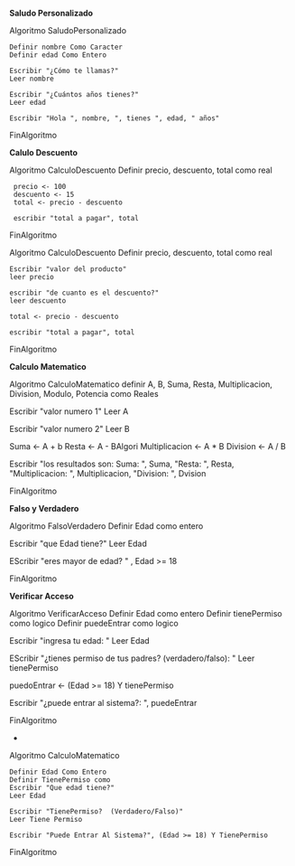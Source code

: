 **Saludo Personalizado**

Algoritmo SaludoPersonalizado

    Definir nombre Como Caracter
    Definir edad Como Entero

    Escribir "¿Cómo te llamas?"
    Leer nombre

    Escribir "¿Cuántos años tienes?"
    Leer edad

    Escribir "Hola ", nombre, ", tienes ", edad, " años"
FinAlgoritmo

**Calulo Descuento**

Algoritmo CalculoDescuento
     Definir precio, descuento, total como real

     precio <- 100
     descuento <- 15
     total <- precio - descuento

     escribir "total a pagar", total
FinAlgoritmo


Algoritmo CalculoDescuento
    Definir precio, descuento, total como real

    Escribir "valor del producto"
    leer precio

    escribir "de cuanto es el descuento?"
    leer descuento

    total <- precio - descuento

    escribir "total a pagar", total

FinAlgoritmo

**Calculo Matematico**

Algoritmo CalculoMatematico
   definir A, B, Suma, Resta, Multiplicacion, Division, Modulo, Potencia como Reales

   Escribir "valor numero 1"
   Leer A

   Escribir "valor numero 2"
   Leer B

   Suma <- A + b
   Resta <- A - BAlgori
   Multiplicacion <- A * B
   Division <- A / B

   Escribir "los resultados son: Suma: ", Suma, "Resta: ", Resta, "Multiplicacion: ", Multiplicacion, "Division: ", Dvision

   FinAlgoritmo

**Falso y Verdadero**

Algoritmo FalsoVerdadero
   Definir Edad como entero

   Escribir "que Edad tiene?"
   Leer Edad

   EScribir "eres mayor de edad? " , Edad >= 18

FinAlgoritmo

**Verificar Acceso**


Algoritmo VerificarAcceso
   Definir Edad como entero
   Definir tienePermiso como logico
   Definir puedeEntrar como logico

   Escribir "ingresa tu edad: "
   Leer Edad

   EScribir "¿tienes permiso de tus padres? (verdadero/falso): "
   Leer tienePermiso

   puedoEntrar <- (Edad >= 18) Y tienePermiso

   Escribir "¿puede entrar al sistema?: ", puedeEntrar

   FinAlgoritmo

-

   Algoritmo CalculoMatematico

    Definir Edad Como Entero
    Definir TienePermiso como
    Escribir "Que edad tiene?"
    Leer Edad

    Escribir "TienePermiso?  (Verdadero/Falso)"
    Leer Tiene Permiso

    Escribir "Puede Entrar Al Sistema?", (Edad >= 18) Y TienePermiso

FinAlgoritmo